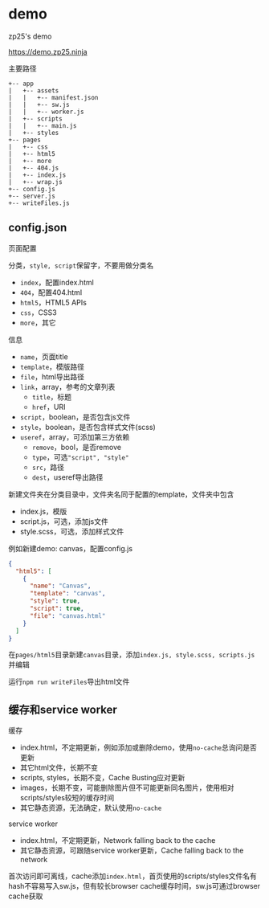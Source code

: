 # demo

zp25's demo

<https://demo.zp25.ninja>

主要路径

~~~
+-- app
|   +-- assets
|   |   +-- manifest.json
|   |   +-- sw.js
|   |   +-- worker.js
|   +-- scripts
|   |   +-- main.js
|   +-- styles
+-- pages
|   +-- css
|   +-- html5
|   +-- more
|   +-- 404.js
|   +-- index.js
|   +-- wrap.js
+-- config.js
+-- server.js
+-- writeFiles.js
~~~

## config.json
页面配置

分类，`style, script`保留字，不要用做分类名

+ `index`，配置index.html
+ `404`，配置404.html
+ `html5`，HTML5 APIs
+ `css`，CSS3
+ `more`，其它

信息

+ `name`，页面title
+ `template`，模版路径
+ `file`，html导出路径
+ `link`，array，参考的文章列表
  + `title`，标题
  + `href`，URI
+ `script`，boolean，是否包含js文件
+ `style`，boolean，是否包含样式文件(scss)
+ `useref`，array，可添加第三方依赖
  + `remove`，bool，是否remove
  + `type`，可选`"script", "style"`
  + `src`，路径
  + `dest`，useref导出路径

新建文件夹在分类目录中，文件夹名同于配置的template，文件夹中包含

+ index.js，模版
+ script.js，可选，添加js文件
+ style.scss，可选，添加样式文件

例如新建demo: canvas，配置config.js

~~~json
{
  "html5": [
    {
      "name": "Canvas",
      "template": "canvas",
      "style": true,
      "script": true,
      "file": "canvas.html"
    }
  ]
}
~~~
在`pages/html5`目录新建`canvas`目录，添加`index.js, style.scss, scripts.js`并编辑

运行`npm run writeFiles`导出html文件

## 缓存和service worker
缓存

+ index.html，不定期更新，例如添加或删除demo，使用`no-cache`总询问是否更新
+ 其它html文件，长期不变
+ scripts, styles，长期不变，Cache Busting应对更新
+ images，长期不变，可能删除图片但不可能更新同名图片，使用相对scripts/styles较短的缓存时间
+ 其它静态资源，无法确定，默认使用`no-cache`

service worker

+ index.html，不定期更新，Network falling back to the cache
+ 其它静态资源，可跟随service worker更新，Cache falling back to the network

首次访问即可离线，cache添加`index.html`，首页使用的scripts/styles文件名有hash不容易写入sw.js，但有较长browser cache缓存时间，sw.js可通过browser cache获取
